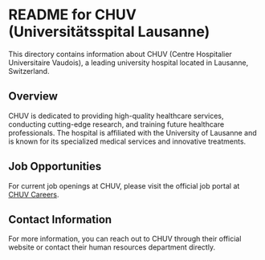 # README for CHUV (Universitätsspital Lausanne)

This directory contains information about CHUV (Centre Hospitalier Universitaire Vaudois), a leading university hospital located in Lausanne, Switzerland. 

## Overview

CHUV is dedicated to providing high-quality healthcare services, conducting cutting-edge research, and training future healthcare professionals. The hospital is affiliated with the University of Lausanne and is known for its specialized medical services and innovative treatments.

## Job Opportunities

For current job openings at CHUV, please visit the official job portal at [CHUV Careers](https://www.chuv.ch).

## Contact Information

For more information, you can reach out to CHUV through their official website or contact their human resources department directly.